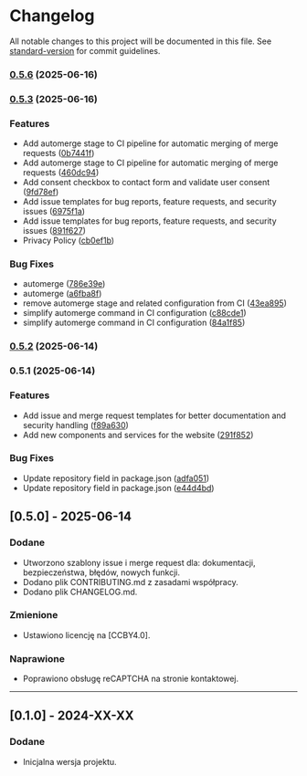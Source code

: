 # Changelog

All notable changes to this project will be documented in this file. See [standard-version](https://github.com/conventional-changelog/standard-version) for commit guidelines.

### [0.5.6](https://gitlab.com/akneth.studio-group/akneth-website/compare/v0.5.5...v0.5.6) (2025-06-16)

### [0.5.3](https://gitlab.com/akneth.studio-group/akneth-website/compare/v0.5.2...v0.5.3) (2025-06-16)


### Features

* Add automerge stage to CI pipeline for automatic merging of merge requests ([0b7441f](https://gitlab.com/akneth.studio-group/akneth-website/commit/0b7441fd195e411f3779bdd7cffe54537ac714a4))
* Add automerge stage to CI pipeline for automatic merging of merge requests ([460dc94](https://gitlab.com/akneth.studio-group/akneth-website/commit/460dc9474b93a0744a6b624acdb6ad57c70831c2))
* Add consent checkbox to contact form and validate user consent ([9fd78ef](https://gitlab.com/akneth.studio-group/akneth-website/commit/9fd78ef4fd34982c69ba3634ab2f830373aa0a27))
* Add issue templates for bug reports, feature requests, and security issues ([6975f1a](https://gitlab.com/akneth.studio-group/akneth-website/commit/6975f1a701cfb849601affccc7a97a2ed7276a6c))
* Add issue templates for bug reports, feature requests, and security issues ([891f627](https://gitlab.com/akneth.studio-group/akneth-website/commit/891f627408bf348028c54e84e84714a199818549))
* Privacy Policy ([cb0ef1b](https://gitlab.com/akneth.studio-group/akneth-website/commit/cb0ef1bb89fc0e5968d8d708e915fa428d464519))


### Bug Fixes

* automerge ([786e39e](https://gitlab.com/akneth.studio-group/akneth-website/commit/786e39e7e58b2a0d5b225d53eca2f2213f7195d9))
* automerge ([a6fba8f](https://gitlab.com/akneth.studio-group/akneth-website/commit/a6fba8f3ca39bdf06f09fe41d8802e7f597cf280))
* remove automerge stage and related configuration from CI ([43ea895](https://gitlab.com/akneth.studio-group/akneth-website/commit/43ea89594e0f542f0043a97dfc3c4d89137a355f))
* simplify automerge command in CI configuration ([c88cde1](https://gitlab.com/akneth.studio-group/akneth-website/commit/c88cde1bb8506e1bf7499d92daaa5265cdc1d4af))
* simplify automerge command in CI configuration ([84a1f85](https://gitlab.com/akneth.studio-group/akneth-website/commit/84a1f853c7caf6d996b180bf4e5edf1a11571216))

### [0.5.2](https://gitlab.com/akneth.studio-group/akneth-website/compare/v0.5.1...v0.5.2) (2025-06-14)

### 0.5.1 (2025-06-14)


### Features

* Add issue and merge request templates for better documentation and security handling ([f89a630](https://gitlab.com/akneth.studio-group/akneth-website/commit/f89a63008429a6ed46e5fb1561c86f07c75040a3))
* Add new components and services for the website ([291f852](https://gitlab.com/akneth.studio-group/akneth-website/commit/291f85221f6c40f9a7fd8edefaff9c6ef3d47c06))


### Bug Fixes

* Update repository field in package.json ([adfa051](https://gitlab.com/akneth.studio-group/akneth-website/commit/adfa051e43f27992da964fffa70806d2b32c7afb))
* Update repository field in package.json ([e44d4bd](https://gitlab.com/akneth.studio-group/akneth-website/commit/e44d4bd053b9d17ec7308180fec6b4cb8267f979))

## [0.5.0] - 2025-06-14
### Dodane
- Utworzono szablony issue i merge request dla: dokumentacji, bezpieczeństwa, błędów, nowych funkcji.
- Dodano plik CONTRIBUTING.md z zasadami współpracy.
- Dodano plik CHANGELOG.md.

### Zmienione
- Ustawiono licencję na [CCBY4.0].

### Naprawione
- Poprawiono obsługę reCAPTCHA na stronie kontaktowej.

---

## [0.1.0] - 2024-XX-XX
### Dodane
- Inicjalna wersja projektu.
